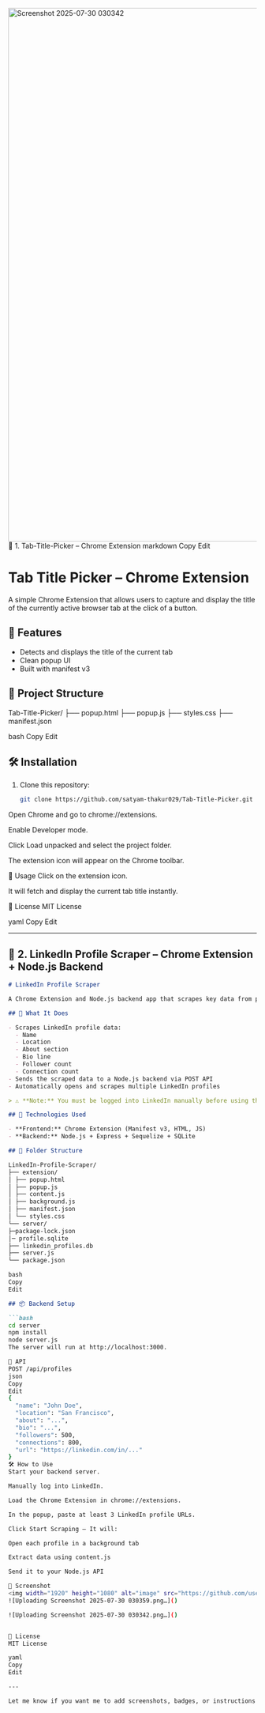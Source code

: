 <img width="1920" height="1080" alt="Screenshot 2025-07-30 030342" src="https://github.com/user-attachments/assets/8fb3d299-d087-4672-96fb-3f38f41ca7ca" />📌 1. Tab-Title-Picker – Chrome Extension
markdown
Copy
Edit
# Tab Title Picker – Chrome Extension

A simple Chrome Extension that allows users to capture and display the title of the currently active browser tab at the click of a button.

## 🚀 Features

- Detects and displays the title of the current tab
- Clean popup UI
- Built with manifest v3

## 📁 Project Structure

Tab-Title-Picker/
├── popup.html
├── popup.js
├── styles.css
├── manifest.json

bash
Copy
Edit

## 🛠️ Installation

1. Clone this repository:
   ```bash
   git clone https://github.com/satyam-thakur029/Tab-Title-Picker.git
Open Chrome and go to chrome://extensions.

Enable Developer mode.

Click Load unpacked and select the project folder.

The extension icon will appear on the Chrome toolbar.

📸 Usage
Click on the extension icon.

It will fetch and display the current tab title instantly.

📄 License
MIT License

yaml
Copy
Edit

---

## 📌 2. **LinkedIn Profile Scraper – Chrome Extension + Node.js Backend**

```markdown
# LinkedIn Profile Scraper

A Chrome Extension and Node.js backend app that scrapes key data from public LinkedIn profiles and stores it into a database using Sequelize and SQLite.

## 🧠 What It Does

- Scrapes LinkedIn profile data:
  - Name
  - Location
  - About section
  - Bio line
  - Follower count
  - Connection count
- Sends the scraped data to a Node.js backend via POST API
- Automatically opens and scrapes multiple LinkedIn profiles

> ⚠️ **Note:** You must be logged into LinkedIn manually before using the extension.

## 🧩 Technologies Used

- **Frontend:** Chrome Extension (Manifest v3, HTML, JS)
- **Backend:** Node.js + Express + Sequelize + SQLite

## 🧱 Folder Structure

LinkedIn-Profile-Scraper/
├── extension/
│ ├── popup.html
│ ├── popup.js
│ ├── content.js
│ ├── background.js
│ ├── manifest.json
│ └── styles.css
└── server/
├─package-lock.json
│─ profile.sqlite
├── linkedin_profiles.db
├── server.js
└── package.json

bash
Copy
Edit

## 📦 Backend Setup

```bash
cd server
npm install
node server.js
The server will run at http://localhost:3000.

🔌 API
POST /api/profiles
json
Copy
Edit
{
  "name": "John Doe",
  "location": "San Francisco",
  "about": "...",
  "bio": "...",
  "followers": 500,
  "connections": 800,
  "url": "https://linkedin.com/in/..."
}
🛠️ How to Use
Start your backend server.

Manually log into LinkedIn.

Load the Chrome Extension in chrome://extensions.

In the popup, paste at least 3 LinkedIn profile URLs.

Click Start Scraping – It will:

Open each profile in a background tab

Extract data using content.js

Send it to your Node.js API

📸 Screenshot
<img width="1920" height="1080" alt="image" src="https://github.com/user-attachments/assets/212887b3-4efe-48bd-8f69-332fccb1db66" />
![Uploading Screenshot 2025-07-30 030359.png…]()

![Uploading Screenshot 2025-07-30 030342.png…]()


📄 License
MIT License

yaml
Copy
Edit

---

Let me know if you want me to add screenshots, badges, or instructions for deploying to production.
